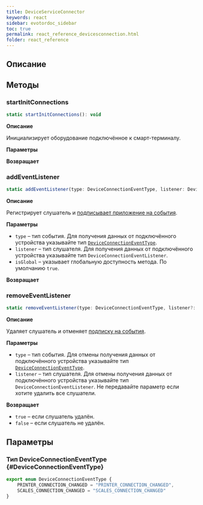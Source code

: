 ```yaml
---
title: DeviceServiceConnector
keywords: react
sidebar: evotordoc_sidebar
toc: true
permalink: react_reference_devicesconnection.html
folder: react_reference
---
```


## Описание

## Методы

### startInitConnections

```js
static startInitConnections(): void
```

**Описание**

Инициализирует оборудование подключённое к смарт-терминалу.

**Параметры**

**Возвращает**

### addEventListener

```js
static addEventListener(type: DeviceConnectionEventType, listener: DeviceConnectionEventListener, isGlobal: boolean = true): void
```

**Описание**

Регистрирует слушатель и [подписывает приложение на события](./doc_react_events_subscription.html).

**Параметры**

* `type` – тип события. Для получения данных от подключённого устройства указывайте тип [`DeviceConnectionEventType`](./react_reference_devicesconnection.html#DeviceConnectionEventType).
* `listener` – тип слушателя. Для получения данных от подключённого устройства указывайте тип `DeviceConnectionEventListener`.
* `isGlobal` – указывает глобальную доступность метода. По умолчанию `true`.

**Возвращает**

### removeEventListener

```js
static removeEventListener(type: DeviceConnectionEventType, listener?: DeviceConnectionEventListener): boolean
```

**Описание**

Удаляет слушатель и отменяет [подписку на события](./doc_react_events_subscription.html).

**Параметры**

* `type` – тип события. Для отмены получения данных от подключённого устройства указывайте тип [`DeviceConnectionEventType`](./react_reference_devicesconnection.html#DeviceConnectionEventType).
* `listener` – тип слушателя. Для отмены получения данных от подключённого устройства указывайте тип `DeviceConnectionEventListener`. Не передавайте параметр если хотите удалить все слушатели.

**Возвращает**

* `true` – если слушатель удалён.
* `false` – если слушатель не удалён.

## Параметры

### Тип DeviceConnectionEventType {#DeviceConnectionEventType}

```js
export enum DeviceConnectionEventType {
    PRINTER_CONNECTION_CHANGED = "PRINTER_CONNECTION_CHANGED",
    SCALES_CONNECTION_CHANGED = "SCALES_CONNECTION_CHANGED"
}
```
